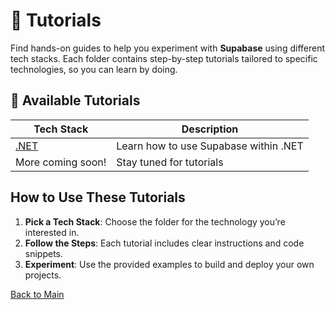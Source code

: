 # 📘 Tutorials

Find hands-on guides to help you experiment with **Supabase** using different tech stacks. Each folder contains step-by-step tutorials tailored to specific technologies, so you can learn by doing.


## 📂 Available Tutorials

| Tech Stack | Description |
|------------|-------------|
| [.NET](dotnet/dotnet-overview.md) | Learn how to use Supabase within .NET |
| More coming soon! | Stay tuned for tutorials |


## How to Use These Tutorials

1. **Pick a Tech Stack**: Choose the folder for the technology you’re interested in.
2. **Follow the Steps**: Each tutorial includes clear instructions and code snippets.
3. **Experiment**: Use the provided examples to build and deploy your own projects.



[Back to Main](../README.md#table-of-contents)
